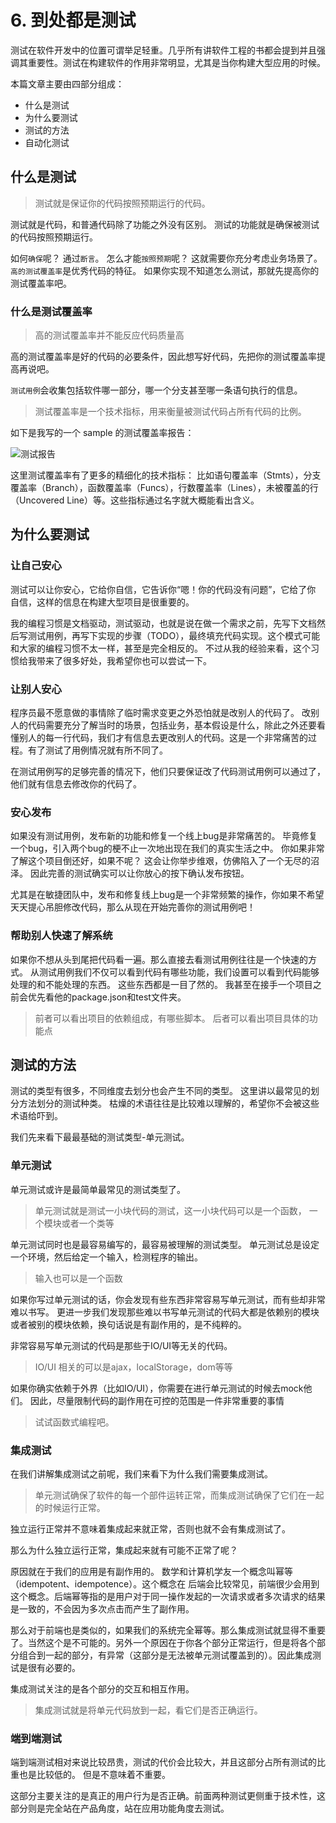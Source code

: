 # 6. 到处都是测试

测试在软件开发中的位置可谓举足轻重。几乎所有讲软件工程的书都会提到并且强调其重要性。测试在构建软件的作用非常明显，尤其是当你构建大型应用的时候。

本篇文章主要由四部分组成：

* 什么是测试
* 为什么要测试
* 测试的方法
* 自动化测试

## 什么是测试

> 测试就是保证你的代码按照预期运行的代码。

测试就是代码，和普通代码除了功能之外没有区别。 测试的功能就是确保被测试的代码按照预期运行。

如何`确保`呢？ 通过`断言`。 怎么才能`按照预期`呢？ 这就需要你充分考虑业务场景了。 `高的测试覆盖率`是优秀代码的特征。 如果你实现不知道怎么测试，那就先提高你的测试覆盖率吧。

### 什么是测试覆盖率

> 高的测试覆盖率并不能反应代码质量高

高的测试覆盖率是好的代码的必要条件，因此想写好代码，先把你的测试覆盖率提高再说吧。

`测试用例`会收集包括软件哪一部分，哪一个分支甚至哪一条语句执行的信息。

> 测试覆盖率是一个技术指标，用来衡量被测试代码占所有代码的比例。

如下是我写的一个 sample 的测试覆盖率报告：

![&#x6D4B;&#x8BD5;&#x62A5;&#x544A;](https://raw.github.com/azl397985856/automate-everything/master/illustrations/图6.1.png)

这里测试覆盖率有了更多的精细化的技术指标： 比如语句覆盖率（Stmts），分支覆盖率（Branch），函数覆盖率（Funcs），行数覆盖率（Lines），未被覆盖的行（Uncovered Line）等。这些指标通过名字就大概能看出含义。

## 为什么要测试

### 让自己安心

测试可以让你安心，它给你自信，它告诉你“嗯！你的代码没有问题”，它给了你 自信，这样的信息在构建大型项目是很重要的。

我的编程习惯是文档驱动，测试驱动，也就是说在做一个需求之前，先写下文档然后写测试用例，再写下实现的步骤（TODO），最终填充代码实现。这个模式可能和大家的编程习惯不太一样，甚至是完全相反的。 不过从我的经验来看，这个习惯给我带来了很多好处，我希望你也可以尝试一下。

### 让别人安心

程序员最不愿意做的事情除了临时需求变更之外恐怕就是改别人的代码了。 改别人的代码需要充分了解当时的场景，包括业务，基本假设是什么，除此之外还要看懂别人的每一行代码，我们才有信息去更改别人的代码。这是一个非常痛苦的过程。有了测试了用例情况就有所不同了。

在测试用例写的足够完善的情况下，他们只要保证改了代码测试用例可以通过了， 他们就有信息去修改你的代码了。

### 安心发布

如果没有测试用例，发布新的功能和修复一个线上bug是非常痛苦的。 毕竟修复一个bug，引入两个bug的梗不止一次地出现在我们的真实生活之中。 你如果非常了解这个项目倒还好，如果不呢？ 这会让你举步维艰，仿佛陷入了一个无尽的沼泽。 因此完善的测试确实可以让你放心的按下确认发布按钮。

尤其是在敏捷团队中，发布和修复线上bug是一个非常频繁的操作，你如果不希望天天提心吊胆修改代码，那么从现在开始完善你的测试用例吧！

### 帮助别人快速了解系统

如果你不想从头到尾把代码看一遍。那么直接去看测试用例往往是一个快速的方式。 从测试用例我们不仅可以看到代码有哪些功能，我们设置可以看到代码能够处理的和不能处理的东西。 这些东西都是一目了然的。 我甚至在接手一个项目之前会优先看他的package.json和test文件夹。

> 前者可以看出项目的依赖组成，有哪些脚本。 后者可以看出项目具体的功能点

## 测试的方法

测试的类型有很多，不同维度去划分也会产生不同的类型。 这里讲以最常见的划分方法划分的测试种类。 枯燥的术语往往是比较难以理解的，希望你不会被这些术语给吓到。

我们先来看下最最基础的测试类型-单元测试。

### 单元测试

单元测试或许是最简单最常见的测试类型了。

> 单元测试就是测试一小块代码的测试，这一小块代码可以是一个函数， 一个模块或者一个类等

单元测试同时也是最容易编写的，最容易被理解的测试类型。 单元测试总是设定一个环境，然后给定一个输入，检测程序的输出。

> 输入也可以是一个函数

如果你写过单元测试的话，你会发现有些东西非常容易写单元测试，而有些却非常难以书写。 更进一步我们发现那些难以书写单元测试的代码大都是依赖别的模块或者被别的模块依赖，换句话说是有副作用的，是不纯粹的。

非常容易写单元测试的代码是那些于IO/UI等无关的代码。

> IO/UI 相关的可以是ajax，localStorage，dom等等

如果你确实依赖于外界（比如IO/UI），你需要在进行单元测试的时候去mock他们。 因此，尽量限制代码的副作用在可控的范围是一件非常重要的事情

> 试试函数式编程吧。

### 集成测试

在我们讲解集成测试之前呢，我们来看下为什么我们需要集成测试。

> 单元测试确保了软件的每一个部件运转正常，而集成测试确保了它们在一起的时候运行正常。

独立运行正常并不意味着集成起来就正常，否则也就不会有集成测试了。

那么为什么独立运行正常，集成起来就有可能不正常了呢？

原因就在于我们的应用是有副作用的。 数学和计算机学友一个概念叫幂等（idempotent、idempotence）。这个概念在 后端会比较常见，前端很少会用到这个概念。后端幂等指的是用户对于同一操作发起的一次请求或者多次请求的结果是一致的，不会因为多次点击而产生了副作用。

那么对于前端也是类似的，如果我们的系统完全幂等。那么集成测试就显得不重要了。当然这个是不可能的。另外一个原因在于你各个部分正常运行，但是将各个部分组合到一起的部分，有异常（这部分是无法被单元测试覆盖到的）。因此集成测试是很有必要的。

集成测试关注的是各个部分的交互和相互作用。

> 集成测试就是将单元代码放到一起，看它们是否正确运行。

### 端到端测试

端到端测试相对来说比较昂贵，测试的代价会比较大，并且这部分占所有测试的比重也是比较低的。 但是不意味着不重要。

这部分主要关注的是真正的用户行为是否正确。前面两种测试更侧重于技术性，这部分则是完全站在产品角度，站在应用功能角度去测试。

